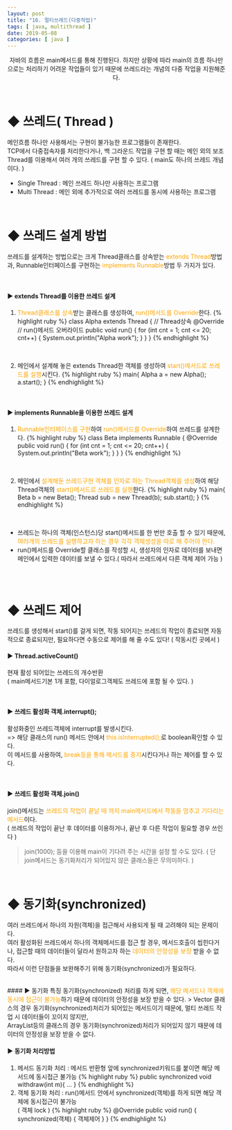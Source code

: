 ```yaml
---
layout: post
title: "16. 멀티쓰레드(다중작업)"
tags: [ java, multithread ]
date: 2019-05-08
categories: [ java ]
---
```


<p align="center">
    자바의 흐름은 main메서드를 통해 진행된다. 하지만 상황에 따라 main의 흐름 하나만으로는 처리하기 어려운 작업들이 있기 때문에 쓰레드라는 개념의 다중 작업을 지원해준다.
</p><br/>

# ◆ 쓰레드( Thread )
메인흐름 하나만 사용해서는 구현이 불가능한 프로그램들이 존재한다.<br/> 
TCP에서 다중접속자를 처리한다거나, 백 그라운드 작업을 구현 할 때는 메인 외의
보조 Thread를 이용해서 여러 개의 쓰레드를 구현 할 수 있다.
( main도 하나의 쓰레드 개념이다. )
-  Single Thread 
:  메인 쓰레드 하나만 사용하는 프로그램
-  Multi Thread 
:  메인 외에 추가적으로 여러 쓰레드를 동시에 사용하는 프로그램

<br/>

# ◆ 쓰레드 설계 방법
쓰레드를 설계하는 방법으로는 크게 Thread클래스를 상속받는 <font color="orange">extends Thread</font>방법과, Runnable인터페이스를 구현하는 <font color="orange">implements Runnable</font>방법 두 가지가 있다.

<br/>

#### ▶ extends Thread를 이용한 쓰레드 설계
1. <font color="orange">Thread클래스를 상속</font>받는 클래스를 생성하여, <font color="orange">run()메서드를 Override</font>한다.
{% highlight ruby %}
class Alpha extends Thread { // Thread상속
    @Override // run()메서드 오버라이드
    public void run() {
        for (int cnt = 1; cnt <= 20; cnt++) {
            System.out.println("Alpha work");
        }
    }
}
{% endhighlight %}

<br/>

2. 메인에서 설계해 놓은 extends Thread한 객체를 생성하여 <font color="orange">start()메서드로 쓰레드를 실행</font>시킨다.
{% highlight ruby %}
main{ 
Alpha a = new Alpha(); 
a.start();
}
{% endhighlight %}

<br/>

#### ▶ implements Runnable을 이용한 쓰레드 설계
1. <font color="orange">Runnable인터페이스를 구현</font>하여 <font color="orange">run()메서드를 Override</font>하여 쓰레드를 설계한다.
{% highlight ruby %}
class Beta implements Runnable {
    @Override
    public void run() {
        for (int cnt = 1; cnt <= 20; cnt++) {
            System.out.println("Beta work");
        }
    }
}
{% endhighlight %}

<br/>

2. 메인에서 <font color="orange">설계해둔 쓰레드구현 객체를 인자로 하는 Thread객체를 생성</font>하여 해당 Thread객체의 <font color="orange">start()메서드로 쓰레드를 실행</font>한다.
{% highlight ruby %}
main{
    Beta b = new Beta();
    Thread sub = new Thread(b);
    sub.start();
}
{% endhighlight %}

<br/>

- 쓰레드는 하나의 객체(인스턴스)당 start()메서드를 한 번만 호출 할 수 있기 때문에, <font color="orange">여러개의 쓰레드를 실행하고자 하는 경우 각각 객체생성을 따로 해 주어야 한다.</font>
- run()메서드를 Override할 클래스를 작성할 시, 생성자의 인자로 데이터를 보내면 메인에서 입력한 데이터를 보낼 수 있다.( 따라서 쓰레드에서 다른 객체 제어 가능 )

<br/><br/>

# ◆ 쓰레드 제어
쓰레드를 생성해서 start()를 걸게 되면, 작동 되어지는 쓰레드의 작업이 종료되면 자동적으로 종료되지만, 필요하다면 수동으로 제어를 해 줄 수도 있다! ( 작동시킨 곳에서 )
<br/>

#### ▶ Thread.activeCount()
현재 활성 되어있는 쓰레드의 개수반환<br/> 
( main메서드기본 1개 포함, 다이얼로그객체도 쓰레드에 포함 될 수 있다. )

<br/>

#### ▶ 쓰레드 활성화 객체.interrupt();
활성화중인 쓰레드객체에 interrupt를 발생시킨다.<br/>
=> 해당 클래스의 run() 메서드 안에서 <font color="orange">this.isInterrupted();</font>로 boolean확인할 수 있다.<br/>
이 메서드를 사용하여, <font color="orange">break등을 통해 메서드를 중지</font>시킨다거나 하는 제어를 할 수 있다.<br/>

<br/>

#### ▶ 쓰레드 활성화 객체.join()
join()메서드는 <font color="orange">쓰레드의 작업이 끝날 때 까지 main메서드에서 작동을 멈추고 기다리는 메서드</font>이다.<br/>
( 쓰레드의 작업이 끝난 후 데이터를 이용하거나, 끝난 후 다른 작업이 필요할 경우 쓰인다 )

> join(1000); 등을 이용해 main이 기다려 주는 시간을 설정 할 수도 있다.
( 단 join메서드는 동기화처리가 되어있지 않은 클래스들은 무의미하다. )

<br/>

# ◆ 동기화(synchronized)
여러 쓰레드에서 하나의 자원(객체)을 접근해서 사용되게 될 때 고려해야 되는 문제이다.<br/>
여러 활성화된 쓰레드에서 하나의 객체메서드를 접근 할 경우, 메서드호출이 씹힌다거나, 접근할 때의 데이터들이 달라서 원하고자 하는 <font color="orange">데이터의 안정성을 보장</font> 받을 수 없다.<br/>
따라서 이런 단점들을 보완해주기 위해 동기화(synchronized)가 필요하다.

<br/>
#### ▶ 동기화 특징
동기화(synchronized) 처리를 하게 되면, <font color="orange">해당 메서드나 객체에 동시에 접근이 불가능</font>하기 때문에 데이터의 안정성을 보장 받을 수 있다.
> Vector 클래스의 경우 동기화(synchronized)처리가 되어있는 메서드이기 때문에, 멀티 쓰레드 작업 시 데이터들이 꼬이지 않지만,<br/> 
ArrayList등의 클래스의 경우 동기화(synchronized)처리가 되어있지 않기 때문에 데이터의 안정성을 보장 받을 수 없다.

<br/>

#### ▶ 동기화 처리방법
1. 메서드 동기화 처리
: 메서드 반환형 앞에 synchronized키워드를 붙이면 해당 메서드에 동시접근 불가능
{% highlight ruby %}
public synchronized void withdraw(int m){
    ... 
}
{% endhighlight %}
2. 객체 동기화 처리
: run()메서드 안에서 synchronized(객체)를 하게 되면 해당 객체에 동시접근이 불가능 <br/>
( 객체 lock )
{% highlight ruby %}
@Override
public void run() {
    synchronized(객체) {
        객체제어
    }
}
{% endhighlight %}









<br/>